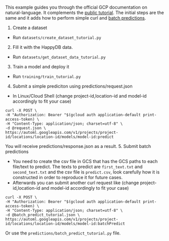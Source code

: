 This example guides you through the official GCP documentation on natural-language. It complements the [public tutorial][1].
The initial steps are the same and it adds how to perform simple curl and [batch predictions][2].

1. Create a dataset 
- Run `datasets/create_dataset_tutorial.py`
2. Fill it with the HappyDB data. 
- Run `datasets/get_dataset_data_tutorial.py`
3. Train a model and deploy it
- Run `training/train_tutorial.py`
4. Submit a simple prediciton using predictions/request.json
- In Linux/Cloud Shell (change project-id,location-id and model-id accordingly to fit your case)
```
curl -X POST \
-H "Authorization: Bearer "$(gcloud auth application-default print-access-token) \
-H "Content-Type: application/json; charset=utf-8" \
-d @request.json \
https://automl.googleapis.com/v1/projects/project-id/locations/location-id/models/model-id:predict
```
You will receive predictions/response.json as a result. 
5. Submit batch predictions
- You need to create the csv file in GCS that has the GCS paths to each file/text to predict. The texts to predict are `first_text.txt` and `second_text.txt` and the csv file is `predict.csv`, look carefully how it is constructed in order to reproduce it for future cases.
- Afterwards you can submit another curl request like (change project-id,location-id and model-id accordingly to fit your case)
```
curl -X POST \
-H "Authorization: Bearer "$(gcloud auth application-default print-access-token) \
-H "Content-Type: application/json; charset=utf-8" \
-d @batch_predict_tutorial.json \
https://automl.googleapis.com/v1/projects/project-id/locations/location-id/models/model-id:batchPredict
```
Or use the `predictions/batch_predict_tutorial.py` file.

[1]: https://cloud.google.com/natural-language/automl/docs/tutorial
[2]: https://cloud.google.com/natural-language/automl/docs/predict#batch_prediction
